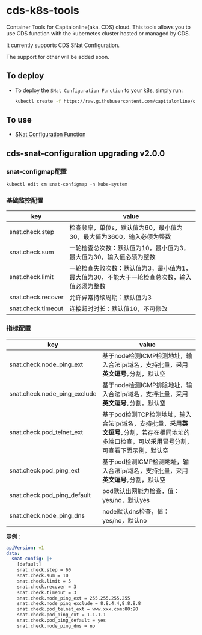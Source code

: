 # cds-k8s-tools

Container Tools for Capitalonline(aka. CDS) cloud. This tools allows you to use CDS function with the kubernetes cluster hosted or managed by CDS.

It currently supports CDS SNat Configuration.

The support for other will be added soon.

## To deploy

- To deploy the `SNat Configuration Function` to your k8s, simply run:

  ```bash
  kubectl create -f https://raw.githubusercontent.com/capitalonline/cds-k8s-tools/main/releases/cds-snat-configuration.yaml
  ```

  

## To use

- [SNat Configuration Function](./docs/snat-configuration-function.md)



## cds-snat-configuration upgrading v2.0.0

### snat-configmap配置

```
kubectl edit cm snat-configmap -n kube-system
```

### 基础监控配置

| key                | value                                                        |
| ------------------ | ------------------------------------------------------------ |
| snat.check.step    | 检查频率，单位s，默认值为60，最小值为30，最大值为3600，输入必须为整数 |
| snat.check.sum     | 一轮检查总次数：默认值为10，最小值为3，最大值为30，输入值必须为整数 |
| snat.check.limit   | 一轮检查失败次数：默认值为3，最小值为1，最大值为30，不能大于一轮检查总次数，输入值必须为整数 |
| snat.check.recover | 允许异常持续周期：默认值为3                                  |
| snat.check.timeout | 连接超时时长：默认值10，不可修改                             |

### 指标配置

| key                          | value                                                        |
| ---------------------------- | ------------------------------------------------------------ |
| snat.check.node_ping_ext     | 基于node检测ICMP检测地址，输入合法ip/域名，支持批量，采用**英文逗号**`,`分割，默认空 |
| snat.check.node_ping_exclude | 基于node检测ICMP排除地址，输入合法ip/域名，支持批量，采用**英文逗号**`,`分割，默认空 |
| snat.check.pod_telnet_ext    | 基于pod检测TCP检测地址，输入合法ip/域名，支持批量，采用**英文逗号**`,`分割，若存在相同地址的多端口检查，可以采用冒号分割，可查看下面示例，默认空 |
| snat.check.pod_ping_ext      | 基于pod检测ICMP检测地址，输入合法ip/域名，支持批量，采用**英文逗号**`,`分割，默认空 |
| snat.check.pod_ping_default  | pod默认出网能力检查，值：yes/no，默认yes                     |
| snat.check.node_ping_dns     | node默认dns检查，值：yes/no，默认no                          |

**示例**：

```yaml
apiVersion: v1
data:
  snat-config: |+
    [default]
    snat.check.step = 60
    snat.check.sum = 10
    snat.check.limit = 5
    snat.check.recover = 3
    snat.check.timeout = 3
    snat.check.node_ping_ext = 255.255.255.255
    snat.check.node_ping_exclude = 8.8.4.4,8.8.8.8
    snat.check.pod_telnet_ext = www.xxx.com:80:90
    snat.check.pod_ping_ext = 1.1.1.1
    snat.check.pod_ping_default = yes
    snat.check.node_ping_dns = no
```




